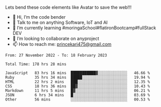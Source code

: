 Lets bend these code elements like Avatar to save the web!!!
- 👋 Hi, I’m the code bender
- 👀 Talk to me on anything Software, IoT and AI
- 🌱 I’m currently learning #moringaSchool#flatironBootcamp#fullStack DEV
- 💞️ I’m looking to collaborate on anyproject
- 📫 How to reach me: princekari475@gmail.com

<!--START_SECTION:waka-->

```text
From: 27 November 2022 - To: 18 February 2023

Total Time: 178 hrs 28 mins

JavaScript   83 hrs 16 mins  ███████████▓░░░░░░░░░░░░░   46.66 %
Ruby         35 hrs 34 mins  █████░░░░░░░░░░░░░░░░░░░░   19.94 %
HTML         22 hrs 2 mins   ███░░░░░░░░░░░░░░░░░░░░░░   12.35 %
CSS          18 hrs 36 mins  ██▓░░░░░░░░░░░░░░░░░░░░░░   10.43 %
Markdown     11 hrs 5 mins   █▓░░░░░░░░░░░░░░░░░░░░░░░   06.21 %
JSON         6 hrs 34 mins   █░░░░░░░░░░░░░░░░░░░░░░░░   03.69 %
Other        56 mins         ░░░░░░░░░░░░░░░░░░░░░░░░░   00.53 %
```

<!--END_SECTION:waka-->


<!---
prince475/prince475 is a ✨ special ✨ repository because its `README.md` (this file) appears on your GitHub profile.
You can click the Preview link to take a look at your changes.
--->
